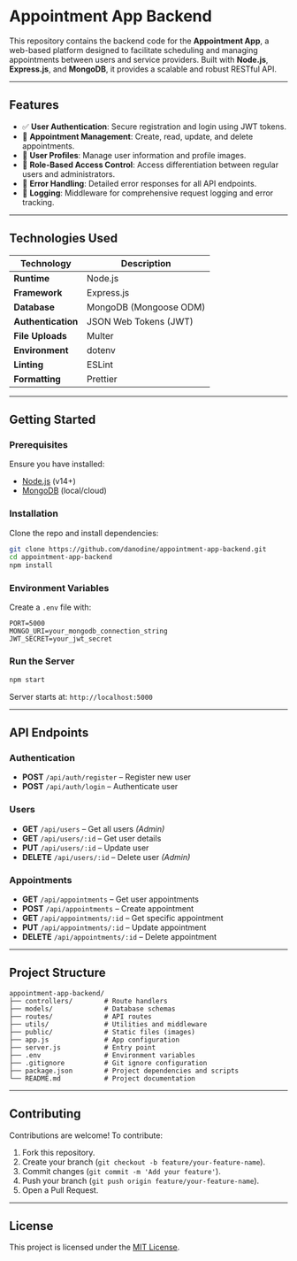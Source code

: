 # Appointment App Backend

This repository contains the backend code for the **Appointment App**, a web-based platform designed to facilitate scheduling and managing appointments between users and service providers. Built with **Node.js**, **Express.js**, and **MongoDB**, it provides a scalable and robust RESTful API.

---

## Features

* ✅ **User Authentication**: Secure registration and login using JWT tokens.
* 📅 **Appointment Management**: Create, read, update, and delete appointments.
* 👤 **User Profiles**: Manage user information and profile images.
* 🔐 **Role-Based Access Control**: Access differentiation between regular users and administrators.
* 🚨 **Error Handling**: Detailed error responses for all API endpoints.
* 📝 **Logging**: Middleware for comprehensive request logging and error tracking.

---

## Technologies Used

| Technology         | Description            |
| ------------------ | ---------------------- |
| **Runtime**        | Node.js                |
| **Framework**      | Express.js             |
| **Database**       | MongoDB (Mongoose ODM) |
| **Authentication** | JSON Web Tokens (JWT)  |
| **File Uploads**   | Multer                 |
| **Environment**    | dotenv                 |
| **Linting**        | ESLint                 |
| **Formatting**     | Prettier               |

---

## Getting Started

### Prerequisites

Ensure you have installed:

* [Node.js](https://nodejs.org/) (v14+)
* [MongoDB](https://www.mongodb.com/) (local/cloud)

### Installation

Clone the repo and install dependencies:

```bash
git clone https://github.com/danodine/appointment-app-backend.git
cd appointment-app-backend
npm install
```

### Environment Variables

Create a `.env` file with:

```env
PORT=5000
MONGO_URI=your_mongodb_connection_string
JWT_SECRET=your_jwt_secret
```

### Run the Server

```bash
npm start
```

Server starts at: `http://localhost:5000`

---

## API Endpoints

### Authentication

* **POST** `/api/auth/register` – Register new user
* **POST** `/api/auth/login` – Authenticate user

### Users

* **GET** `/api/users` – Get all users *(Admin)*
* **GET** `/api/users/:id` – Get user details
* **PUT** `/api/users/:id` – Update user
* **DELETE** `/api/users/:id` – Delete user *(Admin)*

### Appointments

* **GET** `/api/appointments` – Get user appointments
* **POST** `/api/appointments` – Create appointment
* **GET** `/api/appointments/:id` – Get specific appointment
* **PUT** `/api/appointments/:id` – Update appointment
* **DELETE** `/api/appointments/:id` – Delete appointment

---

## Project Structure

```
appointment-app-backend/
├── controllers/        # Route handlers
├── models/             # Database schemas
├── routes/             # API routes
├── utils/              # Utilities and middleware
├── public/             # Static files (images)
├── app.js              # App configuration
├── server.js           # Entry point
├── .env                # Environment variables
├── .gitignore          # Git ignore configuration
├── package.json        # Project dependencies and scripts
└── README.md           # Project documentation
```

---

## Contributing

Contributions are welcome! To contribute:

1. Fork this repository.
2. Create your branch (`git checkout -b feature/your-feature-name`).
3. Commit changes (`git commit -m 'Add your feature'`).
4. Push your branch (`git push origin feature/your-feature-name`).
5. Open a Pull Request.

---

## License

This project is licensed under the [MIT License](LICENSE.md).
